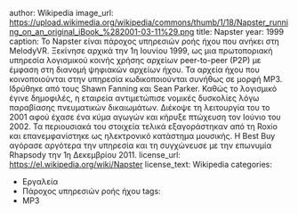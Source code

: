author: Wikipedia
image_url: https://upload.wikimedia.org/wikipedia/commons/thumb/1/18/Napster_running_on_an_original_iBook_%282001-03-11%29.png
title: Napster
year: 1999
caption: Το Napster είναι πάροχος υπηρεσιών ροής ήχου που ανήκει στη MelodyVR. Ξεκίνησε αρχικά την 1η Ιουνίου 1999, ως μια πρωτοποριακή υπηρεσία λογισμικού κοινής χρήσης 
αρχείων peer-to-peer (P2P) με έμφαση στη διανομή ψηφιακών αρχείων ήχου. Τα αρχεία ήχου που κοινοποιούνται στην υπηρεσία κωδικοποιούνται συνήθως σε μορφή MP3. Ιδρύθηκε από
τους Shawn Fanning και Sean Parker. Καθώς το λογισμικό έγινε δημοφιλές, η εταιρεία αντιμετώπισε νομικές δυσκολίες λόγω παραβίασης πνευματικών δικαιωμάτων. Διέκοψε τη 
λειτουργία του το 2001 αφού έχασε ένα κύμα αγωγών και κήρυξε πτώχευση τον Ιούνιο του 2002. Τα περιουσιακά του στοιχεία τελικά εξαγοράστηκαν από τη Roxio και 
επανεμφανίστηκε ως ηλεκτρονικό κατάστημα μουσικής. Η Best Buy αγόρασε αργότερα την υπηρεσία και τη συγχώνευσε με την επωνυμία Rhapsody την 1η Δεκεμβρίου 2011.
license_url: https://el.wikipedia.org/wiki/Napster
license_text: Wikipedia
categories:
- Εργαλεία
- Πάροχος υπηρεσιών ροής ήχου
tags:
- MP3
